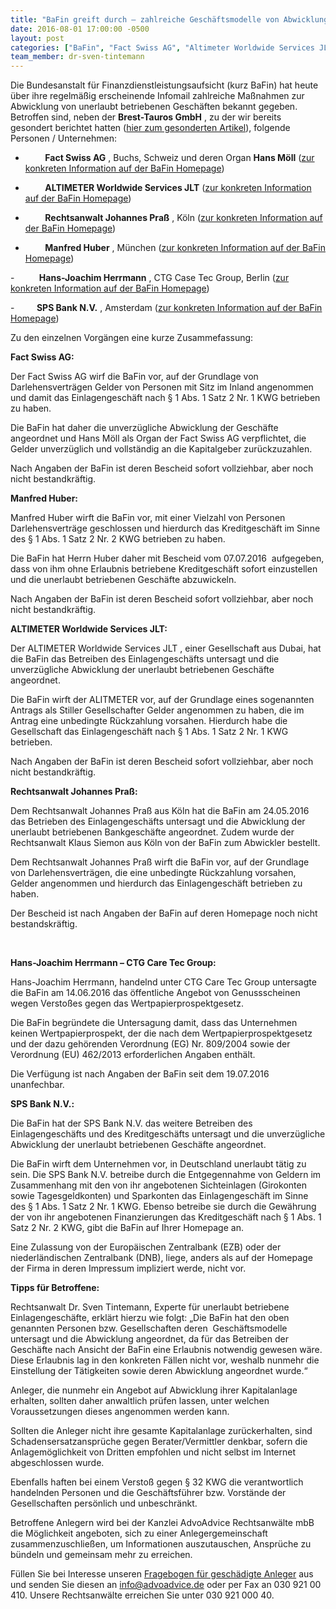 ```yaml
---
title: "BaFin greift durch – zahlreiche Geschäftsmodelle von Abwicklungsverfügungen betroffen"
date: 2016-08-01 17:00:00 -0500
layout: post
categories: ["BaFin", "Fact Swiss AG", "Altimeter Worldwide Services JLT", "Rechtsanwalt Johannes Praß", "Manfred Huber", "Einlagengeschäft", "Kreditgeschäft", "Abwicklung", "KWG", "Kreditwesengesetz", "Untersagung", "Abwickler", "Darlehen", "SPS Bank N.V.", "Care Tec Group", "Hans-Joachim Herrmann"]
team_member: dr-sven-tintemann
---
```


Die Bundesanstalt für Finanzdienstleistungsaufsicht (kurz BaFin) hat heute über ihre regelmäßig erscheinende Infomail zahlreiche Maßnahmen zur Abwicklung von unerlaubt betriebenen Geschäften bekannt gegeben. Betroffen sind, neben der **Brest-Tauros GmbH** , zu der wir bereits gesondert berichtet hatten ([hier zum gesonderten Artikel](http://advoadvice.de/blog/brest-tauros-gmbh-bafin-untersagt-das-einlagengeschaft-bzgl-ronda-ii "Blog-Eintrag zur Brest-Tauros GmbH")), folgende Personen / Unternehmen:

- &nbsp; &nbsp; &nbsp; &nbsp; **Fact Swiss AG** , Buchs, Schweiz und deren Organ **Hans Möll** ([zur konkreten Information auf der BaFin Homepage](http://www.bafin.de/SharedDocs/Veroeffentlichungen/DE/Verbrauchermitteilung/unerlaubte/2016/vm_160727_moll_fact_swiss.html?nn=7844560 "Link: http://www.bafin.de/SharedDocs/Veroeffentlichungen/DE/Verbrauchermitteilung/unerlaubte/2016/vm\_160727\_moll\_fact\_swiss.html?nn=7844560"))

- &nbsp; &nbsp; &nbsp; &nbsp; **ALTIMETER Worldwide Services JLT** ([zur konkreten Information auf der BaFin Homepage](http://www.bafin.de/SharedDocs/Veroeffentlichungen/DE/Verbrauchermitteilung/unerlaubte/2016/vm_160719_altimeter-worldwide.html?nn=7844560 "Link: http://www.bafin.de/SharedDocs/Veroeffentlichungen/DE/Verbrauchermitteilung/unerlaubte/2016/vm\_160719\_altimeter-worldwide.html?nn=7844560")) &nbsp;

- &nbsp; &nbsp; &nbsp; &nbsp; **Rechtsanwalt Johannes Praß** , Köln ([zur konkreten Information auf der BaFin Homepage](http://www.bafin.de/SharedDocs/Veroeffentlichungen/DE/Verbrauchermitteilung/unerlaubte/2016/vm_160712_johannes_prass.html?nn=7844560 "Link: http://www.bafin.de/SharedDocs/Veroeffentlichungen/DE/Verbrauchermitteilung/unerlaubte/2016/vm\_160712\_johannes\_prass.html?nn=7844560"))

- &nbsp; &nbsp; &nbsp; &nbsp; **Manfred Huber** , München ([zur konkreten Information auf der BaFin Homepage](http://www.bafin.de/SharedDocs/Veroeffentlichungen/DE/Verbrauchermitteilung/unerlaubte/2016/vm_160722-manfred_huber.html?nn=7844560 "Link: http://www.bafin.de/SharedDocs/Veroeffentlichungen/DE/Verbrauchermitteilung/unerlaubte/2016/vm\_160722-manfred\_huber.html?nn=7844560"))

-&nbsp;&nbsp;&nbsp;&nbsp;&nbsp;&nbsp;&nbsp;&nbsp;&nbsp; **Hans-Joachim Herrmann** , CTG Case Tec Group, Berlin ([zur konkreten Information auf der BaFin Homepage](http://www.bafin.de/SharedDocs/Veroeffentlichungen/DE/Verbrauchermitteilung/weitere/2016/vm_160719_untersagung_CTGCaseTecGroup_genussscheine.html?nn=7844560 "Zur BaFin Homepage"))

-&nbsp;&nbsp;&nbsp;&nbsp;&nbsp;&nbsp;&nbsp;&nbsp; **SPS Bank N.V.** , Amsterdam ([zur konkreten Information auf der BaFin Homepage](http://www.bafin.de/SharedDocs/Veroeffentlichungen/DE/Verbrauchermitteilung/unerlaubte/2016/vm_160729_sps_bank.html "weiter zur BaFin Homepage"))

Zu den einzelnen Vorgängen eine kurze Zusammefassung:

**Fact Swiss AG:**

Der Fact Swiss AG wirf die BaFin vor, auf der Grundlage von Darlehensverträgen Gelder von Personen mit Sitz im Inland angenommen und damit das Einlagengeschäft nach § 1 Abs. 1 Satz 2 Nr. 1 KWG betrieben zu haben.

Die BaFin hat daher die unverzügliche Abwicklung der Geschäfte angeordnet und Hans Möll als Organ der Fact Swiss AG verpflichtet, die Gelder unverzüglich und vollständig an die Kapitalgeber zurückzuzahlen.

Nach Angaben der BaFin ist deren Bescheid sofort vollziehbar, aber noch nicht bestandkräftig.

**Manfred Huber:**

Manfred Huber wirft die BaFin vor, mit einer Vielzahl von Personen Darlehensverträge geschlossen und hierdurch das Kreditgeschäft im Sinne des § 1 Abs. 1 Satz 2 Nr. 2 KWG betrieben zu haben.

Die BaFin hat Herrn Huber daher mit Bescheid vom 07.07.2016 &nbsp;aufgegeben, dass von ihm ohne Erlaubnis betriebene Kreditgeschäft sofort einzustellen und die unerlaubt betriebenen Geschäfte abzuwickeln.

Nach Angaben der BaFin ist deren Bescheid sofort vollziehbar, aber noch nicht bestandkräftig.

**ALTIMETER Worldwide Services JLT:**

Der ALTIMETER Worldwide Services JLT , einer Gesellschaft aus Dubai, hat die BaFin das Betreiben des Einlagengeschäfts untersagt und die unverzügliche Abwicklung der unerlaubt betriebenen Geschäfte angeordnet.

Die BaFin wirft der ALITMETER vor, auf der Grundlage eines sogenannten Antrags als Stiller Gesellschafter Gelder angenommen zu haben, die im Antrag eine unbedingte Rückzahlung vorsahen. Hierdurch habe die Gesellschaft das Einlagengeschäft nach § 1 Abs. 1 Satz 2 Nr. 1 KWG betrieben.

Nach Angaben der BaFin ist deren Bescheid sofort vollziehbar, aber noch nicht bestandkräftig.

**Rechtsanwalt Johannes Praß:**

Dem Rechtsanwalt Johannes Praß aus Köln hat die BaFin am 24.05.2016 das Betrieben des Einlagengeschäfts untersagt und die Abwicklung der unerlaubt betriebenen Bankgeschäfte angeordnet. Zudem wurde der Rechtsanwalt Klaus Siemon aus Köln von der BaFin zum Abwickler bestellt.

Dem Rechtsanwalt Johannes Praß wirft die BaFin vor, auf der Grundlage von Darlehensverträgen, die eine unbedingte Rückzahlung vorsahen, Gelder angenommen und hierdurch das Einlagengeschäft betrieben zu haben.

Der Bescheid ist nach Angaben der BaFin auf deren Homepage noch nicht bestandskräftig.

&nbsp;

**Hans-Joachim Herrmann – CTG Care Tec Group:**



Hans-Joachim Herrmann, handelnd unter CTG Care Tec Group untersagte die BaFin am 14.06.2016 das öffentliche Angebot von Genussscheinen wegen Verstoßes gegen das Wertpapierprospektgesetz.



Die BaFin begründete die Untersagung damit, dass das Unternehmen keinen Wertpapierprospekt, der die nach dem Wertpapierprospektgesetz und der dazu gehörenden Verordnung (EG) Nr. 809/2004 sowie der Verordnung (EU) 462/2013 erforderlichen Angaben enthält.



Die Verfügung ist nach Angaben der BaFin seit dem 19.07.2016 unanfechbar.



**SPS Bank N.V.:**



Die BaFin hat der SPS Bank N.V. das weitere Betreiben des Einlagengeschäfts und des Kreditgeschäfts untersagt und die unverzügliche Abwicklung der unerlaubt betriebenen Geschäfte angeordnet.



Die BaFin wirft dem Unternehmen vor, in Deutschland unerlaubt tätig zu sein. Die SPS Bank N.V. betreibe durch die Entgegennahme von Geldern im Zusammenhang mit den von ihr angebotenen Sichteinlagen (Girokonten sowie Tagesgeldkonten) und Sparkonten das Einlagengeschäft im Sinne des § 1 Abs. 1 Satz 2 Nr. 1 KWG. Ebenso betreibe sie durch die Gewährung der von ihr angebotenen Finanzierungen das Kreditgeschäft nach § 1 Abs. 1 Satz 2 Nr. 2 KWG, gibt die BaFin auf Ihrer Homepage an.



Eine Zulassung von der Europäischen Zentralbank (EZB) oder der niederländischen Zentralbank (DNB), liege, anders als auf der Homepage der Firma in deren Impressum impliziert werde, nicht vor.

**Tipps für Betroffene:**

Rechtsanwalt Dr. Sven Tintemann, Experte für unerlaubt betriebene Einlagengeschäfte, erklärt hierzu wie folgt: „Die BaFin hat den oben genannten Personen bzw. Gesellschaften deren &nbsp;Geschäftsmodelle untersagt und die Abwicklung angeordnet, da für das Betreiben der Geschäfte nach Ansicht der BaFin eine Erlaubnis notwendig gewesen wäre. Diese Erlaubnis lag in den konkreten Fällen nicht vor, weshalb nunmehr die Einstellung der Tätigkeiten sowie deren Abwicklung angeordnet wurde.“

Anleger, die nunmehr ein Angebot auf Abwicklung ihrer Kapitalanlage erhalten, sollten daher anwaltlich prüfen lassen, unter welchen Voraussetzungen dieses angenommen werden kann.

Sollten die Anleger nicht ihre gesamte Kapitalanlage zurückerhalten, sind Schadensersatzansprüche gegen Berater/Vermittler denkbar, sofern die Anlagemöglichkeit von Dritten empfohlen und nicht selbst im Internet abgeschlossen wurde.

Ebenfalls haften bei einem Verstoß gegen § 32 KWG die verantwortlich handelnden Personen und die Geschäftsführer bzw. Vorstände der Gesellschaften persönlich und unbeschränkt.

Betroffene Anlegern wird bei der Kanzlei AdvoAdvice Rechtsanwälte mbB die Möglichkeit angeboten, sich zu einer Anlegergemeinschaft zusammenzuschließen, um Informationen auszutauschen, Ansprüche zu bündeln und gemeinsam mehr zu erreichen.

Füllen Sie bei Interesse unseren [Fragebogen für geschädigte Anleger](/uploads/dokumente/Fragebogen_f_r_gesch_digte_Anleger.pdf) aus und senden Sie diesen an [info@advoadvice.de](mailto:info@advoadvice.de) oder per Fax an 030 921 00 410. Unsere Rechtsanwälte erreichen Sie unter 030 921 000 40.

